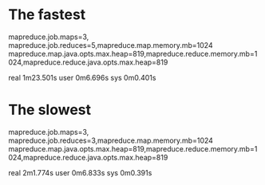 # The fastest
mapreduce.job.maps=3, mapreduce.job.reduces=5,mapreduce.map.memory.mb=1024
mapreduce.map.java.opts.max.heap=819,mapreduce.reduce.memory.mb=1024,mapreduce.reduce.java.opts.max.heap=819

real    1m23.501s
user    0m6.696s
sys     0m0.401s
# The slowest
mapreduce.job.maps=3, mapreduce.job.reduces=3,mapreduce.map.memory.mb=1024
mapreduce.map.java.opts.max.heap=819,mapreduce.reduce.memory.mb=1024,mapreduce.reduce.java.opts.max.heap=819

real    2m1.774s
user    0m6.833s
sys     0m0.391s